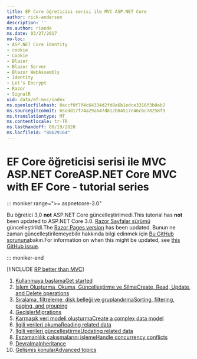 ```yaml
---
title: EF Core öğreticisi serisi ile MVC ASP.NET Core
author: rick-anderson
description: ''
ms.author: riande
ms.date: 03/27/2017
no-loc:
- ASP.NET Core Identity
- cookie
- Cookie
- Blazor
- Blazor Server
- Blazor WebAssembly
- Identity
- Let's Encrypt
- Razor
- SignalR
uid: data/ef-mvc/index
ms.openlocfilehash: 0accf0f7f4c64334d2fd8e6b1edce3316f3b0ab2
ms.sourcegitcommit: 65add17f74a29a647d812b04517e46cbc78258f9
ms.translationtype: MT
ms.contentlocale: tr-TR
ms.lasthandoff: 08/19/2020
ms.locfileid: "88629164"
---
```

# <a name="aspnet-core-mvc-with-ef-core---tutorial-series"></a><span data-ttu-id="d4970-102">EF Core öğreticisi serisi ile MVC ASP.NET Core</span><span class="sxs-lookup"><span data-stu-id="d4970-102">ASP.NET Core MVC with EF Core - tutorial series</span></span>

::: moniker range=">= aspnetcore-3.0"

<span data-ttu-id="d4970-103">Bu öğretici 3,0 **not** ASP.NET Core güncelleştirilmedi.</span><span class="sxs-lookup"><span data-stu-id="d4970-103">This tutorial has **not** been updated to ASP.NET Core 3.0.</span></span> <span data-ttu-id="d4970-104">[ Razor Sayfalar sürümü](xref:data/ef-rp/intro) güncelleştirildi.</span><span class="sxs-lookup"><span data-stu-id="d4970-104">The [Razor Pages version](xref:data/ef-rp/intro) has been updated.</span></span> <span data-ttu-id="d4970-105">Bunun ne zaman güncelleştirilemeyebilir hakkında bilgi edinmek için [Bu GitHub sorununa](https://github.com/dotnet/AspNetCore.Docs/issues/13920)bakın.</span><span class="sxs-lookup"><span data-stu-id="d4970-105">For information on when this might be updated, see [this GitHub issue](https://github.com/dotnet/AspNetCore.Docs/issues/13920).</span></span>

::: moniker-end

[!INCLUDE [RP better than MVC](../../includes/RP-EF/rp-over-mvc.md)]

1. [<span data-ttu-id="d4970-106">Kullanmaya başlama</span><span class="sxs-lookup"><span data-stu-id="d4970-106">Get started</span></span>](xref:data/ef-mvc/intro)
1. [<span data-ttu-id="d4970-107">İşlem Oluşturma, Okuma, Güncelleştirme ve Silme</span><span class="sxs-lookup"><span data-stu-id="d4970-107">Create, Read, Update, and Delete operations</span></span>](xref:data/ef-mvc/crud)
1. [<span data-ttu-id="d4970-108">Sıralama, filtreleme, disk belleği ve gruplandırma</span><span class="sxs-lookup"><span data-stu-id="d4970-108">Sorting, filtering, paging, and grouping</span></span>](xref:data/ef-mvc/sort-filter-page)
1. [<span data-ttu-id="d4970-109">Geçişler</span><span class="sxs-lookup"><span data-stu-id="d4970-109">Migrations</span></span>](xref:data/ef-mvc/migrations)
1. [<span data-ttu-id="d4970-110">Karmaşık veri modeli oluşturma</span><span class="sxs-lookup"><span data-stu-id="d4970-110">Create a complex data model</span></span>](xref:data/ef-mvc/complex-data-model)
1. [<span data-ttu-id="d4970-111">İlgili verileri okuma</span><span class="sxs-lookup"><span data-stu-id="d4970-111">Reading related data</span></span>](xref:data/ef-mvc/read-related-data)
1. [<span data-ttu-id="d4970-112">İlgili verileri güncelleştirme</span><span class="sxs-lookup"><span data-stu-id="d4970-112">Updating related data</span></span>](xref:data/ef-mvc/update-related-data)
1. [<span data-ttu-id="d4970-113">Eşzamanlılık çakışmalarını işleme</span><span class="sxs-lookup"><span data-stu-id="d4970-113">Handle concurrency conflicts</span></span>](xref:data/ef-mvc/concurrency)
1. [<span data-ttu-id="d4970-114">Devralma</span><span class="sxs-lookup"><span data-stu-id="d4970-114">Inheritance</span></span>](xref:data/ef-mvc/inheritance)
1. [<span data-ttu-id="d4970-115">Gelişmiş konular</span><span class="sxs-lookup"><span data-stu-id="d4970-115">Advanced topics</span></span>](xref:data/ef-mvc/advanced)
